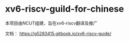 # xv6-riscv-guild-for-chinese

本项目由NCUT组建，旨在xv6-riscv翻译及推广

文档： <https://g5283415.gitbook.io/xv6-riscv-guide/>